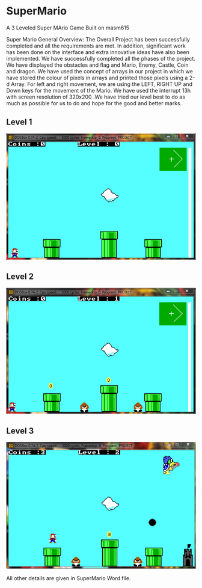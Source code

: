# SuperMario
A 3 Leveled Super MArio Game Built on masm615

Super Mario
General Overview:
The Overall Project has been successfully completed and all the
requirements are met. In addition, significant work has been done
on the interface and extra innovative ideas have also been
implemented.
We have successfully completed all the phases of the project. We
have displayed the obstacles and flag and Mario, Enemy, Castle,
Coin and dragon. We have used the concept of arrays in our
project in which we have stored the colour of pixels in arrays and
printed those pixels using a 2-d Array. For left and right
movement, we are using the LEFT, RIGHT UP and Down keys for
the movement of the Mario. We have used the interrupt 13h with
screen resolution of 320x200 .We have tried our level best to do
as much as possible for us to do and hope for the good and
better marks.

## Level 1
![](/Images/level1.png)

## Level 2
![](/Images/level2.png)

## Level 3
![](/Images/level3.png)

All other details are given in SuperMario Word file.
